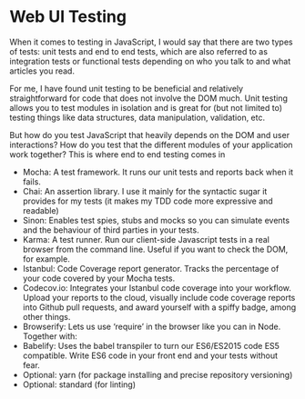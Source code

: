 # Web UI Testing

When it comes to testing in JavaScript, I would say that there are two types of tests: unit tests and end to end tests, which are also referred to as integration tests or functional tests depending on who you talk to and what articles you read.

For me, I have found unit testing to be beneficial and relatively straightforward for code that does not involve the DOM much. Unit testing allows you to test modules in isolation and is great for (but not limited to) testing things like data structures, data manipulation, validation, etc. 

But how do you test JavaScript that heavily depends on the DOM and user interactions? How do you test that the different modules of your application work together? This is where end to end testing comes in


* Mocha: A test framework. It runs our unit tests and reports back when it fails.
* Chai: An assertion library. I use it mainly for the syntactic sugar it provides for my tests (it makes my TDD code more expressive and readable)
* Sinon: Enables test spies, stubs and mocks so you can simulate events and the behaviour of third parties in your tests.
* Karma: A test runner. Run our client-side Javascript tests in a real browser from the command line. Useful if you want to check the DOM, for example.
* Istanbul: Code Coverage report generator. Tracks the percentage of your code covered by your Mocha tests.
* Codecov.io: Integrates your Istanbul code coverage into your workflow. Upload your reports to the cloud, visually include code coverage reports into Github pull requests, and award yourself with a spiffy badge, among other things.
* Browserify: Lets us use ‘require’ in the browser like you can in Node. Together with:
* Babelify: Uses the babel transpiler to turn our ES6/ES2015 code ES5 compatible. Write ES6 code in your front end and your tests without fear.
* Optional: yarn (for package installing and precise repository versioning)
* Optional: standard (for linting)
